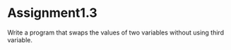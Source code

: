 # Assignment1.3
Write a program that swaps the values of two variables without using third variable.
